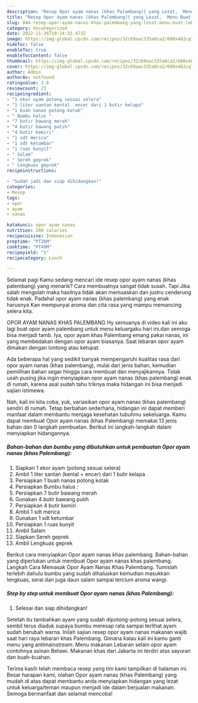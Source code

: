 ```yaml
---
description: "Resep Opor ayam nanas (khas Palembang){ yang Lezat,  Menu Buat lebaran"
title: "Resep Opor ayam nanas (khas Palembang){ yang Lezat,  Menu Buat lebaran"
slug: 844-resep-opor-ayam-nanas-khas-palembang-yang-lezat-menu-buat-lebaran
category: Uncategorized
date: 2022-11-26T19:24:33.473Z
image: https://img-global.cpcdn.com/recipes/32c69aac335a0ca2/680x482cq70/opor-ayam-nanas-khas-palembang-foto-resep-utama.jpg
hideToc: false
enableToc: true
enableTocContent: false
thumbnail: https://img-global.cpcdn.com/recipes/32c69aac335a0ca2/680x482cq70/opor-ayam-nanas-khas-palembang-foto-resep-utama.jpg
cover: https://img-global.cpcdn.com/recipes/32c69aac335a0ca2/680x482cq70/opor-ayam-nanas-khas-palembang-foto-resep-utama.jpg
author: Admin
authorAv: notfound
ratingvalue: 3.8
reviewcount: 23
recipeingredient:
- "1 ekor ayam potong sesuai selera"
- "1 liter santan kental  encer dari 1 butir kelapa"
- "1 buah nanas potong kotak"
- " Bumbu halus "
- "7 butir bawang merah"
- "4 butir bawang putih"
- "4 butir kemiri"
- "1 sdt merica"
- "1 sdt ketumbar"
- "1 ruas kunyit"
- " Salam"
- " Sereh geprek"
- " Lengkuas geprek"
recipeinstructions:

- "Sudah jadi dan siap dihidangkan!"
categories:
- Resep
tags:
- opor
- ayam
- nanas

katakunci: opor ayam nanas 
nutrition: 260 calories
recipecuisine: Indonesian
preptime: "PT26M"
cooktime: "PT49M"
recipeyield: "1"
recipecategory: Lunch

---
```



Selamat pagi Kamu sedang mencari ide resep opor ayam nanas (khas palembang) yang menarik? Cara membuatnya sangat tidak susah. Tapi Jika salah mengolah maka hasilnya tidak akan memuaskan dan justru cenderung tidak enak. Padahal opor ayam nanas (khas palembang) yang enak harusnya Kan mempunyai aroma dan cita rasa yang mampu memancing selera kita.


OPOR AYAM NANAS KHAS PALEMBANG Hy semuanya di video kali ini aku lagi buat opor ayam palembang untuk menu keluargaku hari ini.dan semoga bisa menjadi tamb. Iya, opor ayam khas Palembang emang pakai nanas, ini yang membedakan dengan opor ayam biasanya. Saat lebaran opor ayam dimakan dengan lontong atau ketupat.

Ada beberapa hal yang sedikit banyak mempengaruhi kualitas rasa dari opor ayam nanas (khas palembang), mulai dari jenis bahan, kemudian pemilihan bahan segar hingga cara membuat dan menyajikannya. Tidak usah pusing jika ingin menyiapkan opor ayam nanas (khas palembang) enak di rumah, karena asal sudah tahu triknya maka hidangan ini bisa menjadi sajian istimewa.


Nah, kali ini kita coba, yuk, variasikan opor ayam nanas (khas palembang) sendiri di rumah. Tetap berbahan sederhana, hidangan ini dapat memberi manfaat dalam membantu menjaga kesehatan tubuhmu sekeluarga. Kamu dapat membuat Opor ayam nanas (khas Palembang) memakai 13 jenis bahan dan 0 langkah pembuatan. Berikut ini langkah-langkah dalam menyiapkan hidangannya.

<!--inarticleads1-->

##### Bahan-bahan dan bumbu yang dibutuhkan untuk pembuatan Opor ayam nanas (khas Palembang):

1. Siapkan 1 ekor ayam (potong sesuai selera)
1. Ambil 1 liter santan (kental + encer) dari 1 butir kelapa
1. Persiapkan 1 buah nanas potong kotak
1. Persiapkan  Bumbu halus :
1. Persiapkan 7 butir bawang merah
1. Gunakan 4 butir bawang putih
1. Persiapkan 4 butir kemiri
1. Ambil 1 sdt merica
1. Gunakan 1 sdt ketumbar
1. Persiapkan 1 ruas kunyit
1. Ambil  Salam
1. Siapkan  Sereh geprek
1. Ambil  Lengkuas geprek


Berikut cara menyiapkan Opor ayam nanas khas palembang. Bahan-bahan yang diperlukan untuk membuat Opor ayam nanas khas palembang. Langkah Cara Memasak Opor Ayam Nanas Khas Palembang. Tumislah terlebih dahulu bumbu yang sudah dihaluskan kemudian masukkan lengkuas, serai dan juga daun salam sampai tercium aroma wangi. 

<!--inarticleads2-->

##### Step by step untuk membuat Opor ayam nanas (khas Palembang):


1. Selesai dan siap dihidangkan!

Setelah itu tambahkan ayam yang sudah dipotong-potong sesuai selera, sembil terus diaduk supaya bumbu meresap rata sampai terlihat ayam sudah berubah warna. Inilah sajian resep opor ayam nanas makanan wajib saat hari raya lebaran khas Palembang. Gimana kalau kali ini kamu ganti menu yang antimainstream. Menu makanan Lebaran selain opor ayam contohnya asinan Betawi. Makanan khas dari Jakarta ini terdiri atas sayuran dan buah-buahan. 

Terima kasih telah membaca resep yang tim kami tampilkan di halaman ini. Besar harapan kami, olahan Opor ayam nanas (khas Palembang) yang mudah di atas dapat membantu anda menyiapkan hidangan yang lezat untuk keluarga/teman maupun menjadi ide dalam berjualan makanan. Semoga bermanfaat dan selamat mencoba!
